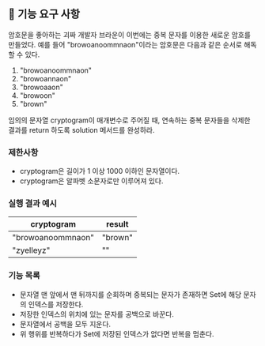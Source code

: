 ## 🚀 기능 요구 사항

암호문을 좋아하는 괴짜 개발자 브라운이 이번에는 중복 문자를 이용한 새로운 암호를 만들었다. 예를 들어 "browoanoommnaon"이라는 암호문은 다음과 같은 순서로 해독할 수 있다.

1. "browoanoommnaon"
2. "browoannaon"
3. "browoaaon"
4. "browoon"
5. "brown"

임의의 문자열 cryptogram이 매개변수로 주어질 때, 연속하는 중복 문자들을 삭제한 결과를 return 하도록 solution 메서드를 완성하라.

### 제한사항

- cryptogram은 길이가 1 이상 1000 이하인 문자열이다.
- cryptogram은 알파벳 소문자로만 이루어져 있다.

### 실행 결과 예시

| cryptogram | result |
| --- | --- |
| "browoanoommnaon" | "brown" |
| "zyelleyz" | "" |

### 기능 목록
- 문자열 맨 앞에서 맨 뒤까지를 순회하며 중복되는 문자가 존재하면 Set에 해당 문자의 인덱스를 저장한다.
- 저장한 인덱스의 위치에 있는 문자를 공백으로 바꾼다.
- 문자열에서 공백을 모두 지운다.
- 위 행위를 반복하다가 Set에 저장된 인덱스가 없다면 반복을 멈춘다.